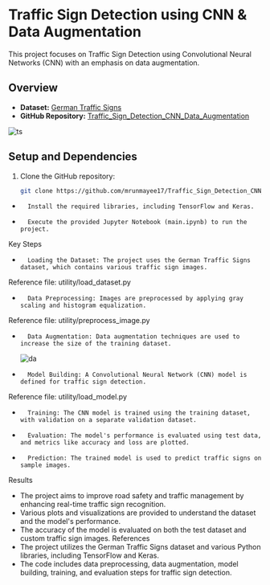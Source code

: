 # Traffic Sign Detection using CNN & Data Augmentation

This project focuses on Traffic Sign Detection using Convolutional Neural Networks (CNN) with an emphasis on data augmentation.

## Overview

- **Dataset:** [German Traffic Signs](https://bitbucket.org/jadslim/german-traffic-signs)
- **GitHub Repository:** [Traffic_Sign_Detection_CNN_Data_Augmentation](https://github.com/mrunmayee17/Traffic_Sign_Detection_CNN_Data_Augmentation.git)


![ts](https://github.com/mrunmayee17/Traffic_Sign_Detection_CNN_Data_Augmentation/assets/48186569/bacfed48-2913-4e4c-97cc-2e85ea209e0d)


## Setup and Dependencies

1. Clone the GitHub repository:

   ```bash
   git clone https://github.com/mrunmayee17/Traffic_Sign_Detection_CNN_Data_Augmentation.git

* 		Install the required libraries, including TensorFlow and Keras.
* 		Execute the provided Jupyter Notebook (main.ipynb) to run the project.
Key Steps
* 		Loading the Dataset: The project uses the German Traffic Signs dataset, which contains various traffic sign images.
Reference file: utility/load_dataset.py 
* 		Data Preprocessing: Images are preprocessed by applying gray scaling and histogram equalization.
Reference file: utility/preprocess_image.py 
* 		Data Augmentation: Data augmentation techniques are used to increase the size of the training dataset.

  ![da](https://github.com/mrunmayee17/Traffic_Sign_Detection_CNN_Data_Augmentation/assets/48186569/06172bab-6e23-4f25-ba2b-63b9d40c588f)

* 		Model Building: A Convolutional Neural Network (CNN) model is defined for traffic sign detection.
Reference file: utility/load_model.py 
* 		Training: The CNN model is trained using the training dataset, with validation on a separate validation dataset.
* 		Evaluation: The model's performance is evaluated using test data, and metrics like accuracy and loss are plotted.
* 		Prediction: The trained model is used to predict traffic signs on sample images.
Results
* The project aims to improve road safety and traffic management by enhancing real-time traffic sign recognition.
* Various plots and visualizations are provided to understand the dataset and the model's performance.
* The accuracy of the model is evaluated on both the test dataset and custom traffic sign images.
References
* The project utilizes the German Traffic Signs dataset and various Python libraries, including TensorFlow and Keras.
* The code includes data preprocessing, data augmentation, model building, training, and evaluation steps for traffic sign detection.

